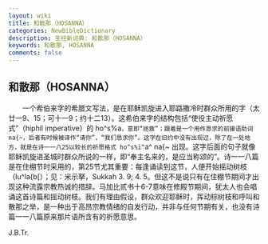 ```yaml
---
layout: wiki
title: 和散那（HOSANNA）
categories: NewBibleDictionary
description: 圣经新词典: 和散那（HOSANNA）
keywords: 和散那, HOSANNA
comments: false
---
```


## 和散那（HOSANNA）

　　一个希伯来字的希腊文写法，是在耶稣凯旋进入耶路撒冷时群众所用的字（太廿一9、15；可十一9；约十二13）。这希伯来字的结构包括“使役主动祈愿式”（hiphil imperative）的 ho^s%a`，意即“拯救”；跟着是一个用作恳求的前接语助词 na{~，后者有时候被译作“请你”，“我们恳求你”。这字在旧约中没有出现过，除了在一处地方，就是在诗一一八25以较长的祈愿格式 ho^s%i^`a^ na{~ 出现。这字后面的句子就像耶稣凯旋进圣城时群众所说的一样，即“奉主名来的，是应当称颂的”。诗一一八篇是在住棚节时采用的，第25节尤其重要：每逢诵读到这节，人便开始摇动树枝（lu^la{b[）；见：米示拏，Sukkah 3. 9; 4. 5。但这不是说只有在住棚节期间才出现这种流露宗教热诚的措辞。马加比贰书十6-7意味在修殿节期间，犹太人也会唱诵这首诗篇和摇动树枝。我们有理由假设，群众欢迎耶稣时，挥动棕树枝和呼叫和散那之举，是一种出于高昂宗教情绪的自发行动，并非与任何节期有关，也没有诗篇一一八篇原来那片语所含有的祈愿意思。

J.B.Tr.









